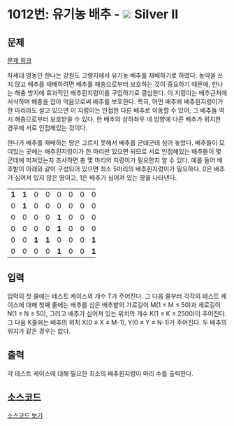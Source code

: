 # 1012번: 유기농 배추 - <img src="https://static.solved.ac/tier_small/9.svg" style="height:20px" /> Silver II

<!-- performance -->

<!-- 문제 제출 후 깃허브에 푸시를 했을 때 제출한 코드의 성능이 입력될 공간입니다.-->

<!-- end -->

## 문제

[문제 링크](https://boj.kr/1012)


<p>차세대 영농인 한나는 강원도 고랭지에서 유기농 배추를 재배하기로 하였다. 농약을 쓰지 않고&nbsp;배추를 재배하려면 배추를 해충으로부터 보호하는 것이 중요하기 때문에, 한나는 해충 방지에&nbsp;효과적인 배추흰지렁이를 구입하기로 결심한다. 이 지렁이는 배추근처에 서식하며 해충을 잡아&nbsp;먹음으로써 배추를 보호한다. 특히, 어떤 배추에 배추흰지렁이가 한 마리라도 살고 있으면 이 지렁이는 인접한 다른 배추로 이동할 수 있어, 그 배추들 역시 해충으로부터 보호받을 수 있다. 한 배추의 상하좌우 네 방향에 다른 배추가 위치한 경우에 서로 인접해있는 것이다.</p>

<p>한나가 배추를 재배하는 땅은 고르지 못해서 배추를 군데군데 심어 놓았다. 배추들이 모여있는 곳에는 배추흰지렁이가 한 마리만 있으면 되므로 서로 인접해있는 배추들이 몇 군데에 퍼져있는지 조사하면 총 몇 마리의 지렁이가 필요한지 알 수 있다. 예를 들어 배추밭이 아래와 같이 구성되어 있으면 최소 5마리의 배추흰지렁이가 필요하다. 0은 배추가 심어져 있지 않은 땅이고, 1은 배추가 심어져 있는 땅을 나타낸다.</p>

<table class="table table-bordered" style="width:40%">
<tbody>
<tr>
<td style="text-align:center; width:4%"><strong>1</strong></td>
<td style="text-align:center; width:4%"><strong>1</strong></td>
<td style="text-align:center; width:4%">0</td>
<td style="text-align:center; width:4%">0</td>
<td style="text-align:center; width:4%">0</td>
<td style="text-align:center; width:4%">0</td>
<td style="text-align:center; width:4%">0</td>
<td style="text-align:center; width:4%">0</td>
<td style="text-align:center; width:4%">0</td>
<td style="text-align:center; width:4%">0</td>
</tr>
<tr>
<td style="text-align:center; width:4%">0</td>
<td style="text-align:center; width:4%"><strong>1</strong></td>
<td style="text-align:center; width:4%">0</td>
<td style="text-align:center; width:4%">0</td>
<td style="text-align:center; width:4%">0</td>
<td style="text-align:center; width:4%">0</td>
<td style="text-align:center; width:4%">0</td>
<td style="text-align:center; width:4%">0</td>
<td style="text-align:center; width:4%">0</td>
<td style="text-align:center; width:4%">0</td>
</tr>
<tr>
<td style="text-align:center; width:4%">0</td>
<td style="text-align:center; width:4%">0</td>
<td style="text-align:center; width:4%">0</td>
<td style="text-align:center; width:4%">0</td>
<td style="text-align:center; width:4%"><strong>1</strong></td>
<td style="text-align:center; width:4%">0</td>
<td style="text-align:center; width:4%">0</td>
<td style="text-align:center; width:4%">0</td>
<td style="text-align:center; width:4%">0</td>
<td style="text-align:center; width:4%">0</td>
</tr>
<tr>
<td style="text-align:center; width:4%">0</td>
<td style="text-align:center; width:4%">0</td>
<td style="text-align:center; width:4%">0</td>
<td style="text-align:center; width:4%">0</td>
<td style="text-align:center; width:4%"><strong>1</strong></td>
<td style="text-align:center; width:4%">0</td>
<td style="text-align:center; width:4%">0</td>
<td style="text-align:center; width:4%">0</td>
<td style="text-align:center; width:4%">0</td>
<td style="text-align:center; width:4%">0</td>
</tr>
<tr>
<td style="text-align:center; width:4%">0</td>
<td style="text-align:center; width:4%">0</td>
<td style="text-align:center; width:4%"><strong>1</strong></td>
<td style="text-align:center; width:4%"><strong>1</strong></td>
<td style="text-align:center; width:4%">0</td>
<td style="text-align:center; width:4%">0</td>
<td style="text-align:center; width:4%">0</td>
<td style="text-align:center; width:4%"><strong>1</strong></td>
<td style="text-align:center; width:4%"><strong>1</strong></td>
<td style="text-align:center; width:4%"><strong>1</strong></td>
</tr>
<tr>
<td style="text-align:center; width:4%">0</td>
<td style="text-align:center; width:4%">0</td>
<td style="text-align:center; width:4%">0</td>
<td style="text-align:center; width:4%">0</td>
<td style="text-align:center; width:4%"><strong>1</strong></td>
<td style="text-align:center; width:4%">0</td>
<td style="text-align:center; width:4%">0</td>
<td style="text-align:center; width:4%"><strong>1</strong></td>
<td style="text-align:center; width:4%"><strong>1</strong></td>
<td style="text-align:center; width:4%"><strong>1</strong></td>
</tr>
</tbody>
</table>



## 입력


<p>입력의 첫 줄에는 테스트 케이스의 개수 T가 주어진다. 그 다음 줄부터 각각의 테스트 케이스에 대해 첫째 줄에는 배추를 심은 배추밭의 가로길이 M(1 ≤ M ≤ 50)과 세로길이 N(1 ≤ N ≤ 50), 그리고 배추가 심어져 있는 위치의 개수 K(1 ≤ K ≤ 2500)이 주어진다. 그 다음 K줄에는 배추의 위치 X(0 ≤ X ≤ M-1), Y(0 ≤ Y ≤ N-1)가 주어진다. 두 배추의 위치가 같은 경우는 없다.</p>



## 출력


<p>각 테스트 케이스에 대해 필요한 최소의 배추흰지렁이 마리 수를 출력한다.</p>



## 소스코드

[소스코드 보기](Main.java)